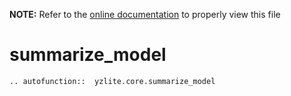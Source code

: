 __NOTE:__ Refer to the [online documentation](https://github.com/ReRAM-Labs/yzlite) to properly view this file

# summarize_model

```{eval-rst}
.. autofunction::  yzlite.core.summarize_model
```
